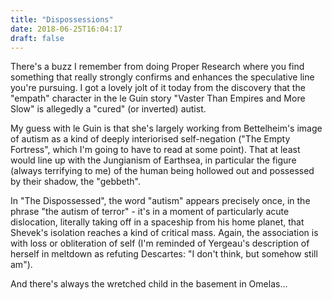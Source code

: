 ```yaml
---
title: "Dispossessions"
date: 2018-06-25T16:04:17 
draft: false
---
```

There's a buzz I remember from doing Proper Research where you find something that really strongly confirms and enhances the speculative line you're pursuing. I got a lovely jolt of it today from the discovery that the "empath" character in the le Guin story "Vaster Than Empires and More Slow" is allegedly a "cured" (or inverted) autist.

My guess with le Guin is that she's largely working from Bettelheim's image of autism as a kind of deeply interiorised self-negation ("The Empty Fortress", which I'm going to have to read at some point). That at least would line up with the Jungianism of Earthsea, in particular the figure (always terrifying to me) of the human being hollowed out and possessed by their shadow, the "gebbeth".

In "The Dispossessed", the word "autism" appears precisely once, in the phrase "the autism of terror" - it's in a moment of particularly acute dislocation, literally taking off in a spaceship from his home planet, that Shevek's isolation reaches a kind of critical mass. Again, the association is with loss or obliteration of self (I'm reminded of Yergeau's description of herself in meltdown as refuting Descartes: "I don't think, but somehow still am").

And there's always the wretched child in the basement in Omelas...

